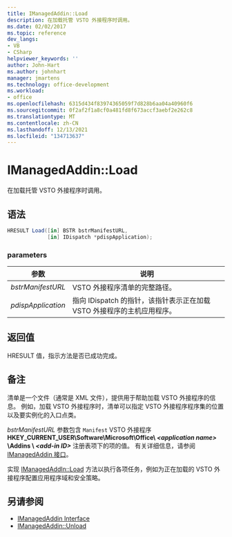 ```yaml
---
title: IManagedAddin::Load
description: 在加载托管 VSTO 外接程序时调用。
ms.date: 02/02/2017
ms.topic: reference
dev_langs:
- VB
- CSharp
helpviewer_keywords: ''
author: John-Hart
ms.author: johnhart
manager: jmartens
ms.technology: office-development
ms.workload:
- office
ms.openlocfilehash: 6315d434f83974365059f7d828b6aa04a40960f6
ms.sourcegitcommit: 0f2af2f1a8cf0a481fd8f673accf3aebf2e262c8
ms.translationtype: MT
ms.contentlocale: zh-CN
ms.lasthandoff: 12/13/2021
ms.locfileid: "134713637"
---
```

# <a name="imanagedaddinload"></a>IManagedAddin::Load
  在加载托管 VSTO 外接程序时调用。

## <a name="syntax"></a>语法

```csharp
HRESULT Load([in] BSTR bstrManifestURL,
             [in] IDispatch *pdispApplication);
```

### <a name="parameters"></a>parameters

|参数|说明|
|---------------|-----------------|
|*bstrManifestURL*|VSTO 外接程序清单的完整路径。|
|*pdispApplication*|指向 IDispatch 的指针，该指针表示正在加载 VSTO 外接程序的主机应用程序。|

## <a name="return-value"></a>返回值
 HRESULT 值，指示方法是否已成功完成。

## <a name="remarks"></a>备注
 清单是一个文件（通常是 XML 文件），提供用于帮助加载 VSTO 外接程序的信息。 例如，加载 VSTO 外接程序时，清单可以指定 VSTO 外接程序程序集的位置以及要实例化的入口点类。

 *bstrManifestURL* 参数包含 `Manifest` VSTO 外接程序 **HKEY_CURRENT_USER\Software\Microsoft\Office\\ _\<application name>_ \Addins \\ _\<add-in ID>_** 注册表项下的项的值。 有关详细信息，请参阅 [IManagedAddin 接口](../vsto/imanagedaddin-interface.md)。

 实现 [IManagedAddIn::Load](../vsto/imanagedaddin-load.md) 方法以执行各项任务，例如为正在加载的 VSTO 外接程序配置应用程序域和安全策略。

## <a name="see-also"></a>另请参阅
- [IManagedAddin Interface](../vsto/imanagedaddin-interface.md)
- [IManagedAddin::Unload](../vsto/imanagedaddin-unload.md)
